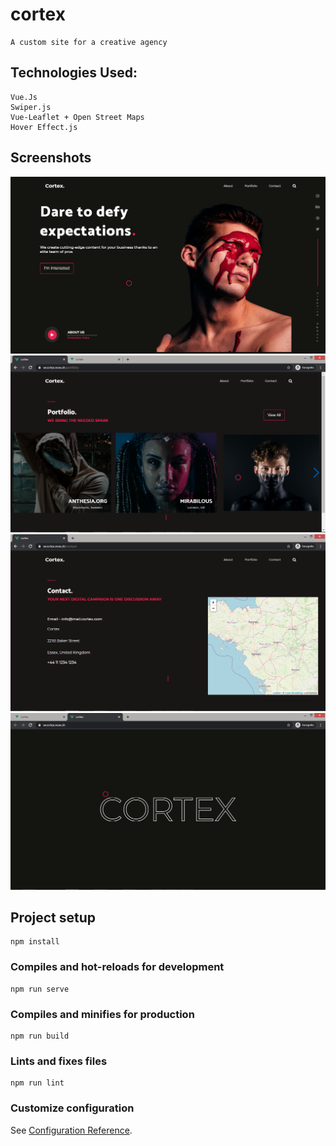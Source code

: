 # cortex

```
A custom site for a creative agency
```

## Technologies Used:

```
Vue.Js
Swiper.js
Vue-Leaflet + Open Street Maps
Hover Effect.js

```

## Screenshots

![Landing Page](screenshots/home.png)
![Portfolio Page](screenshots/portfolio.png)
![Contact Page](screenshots/contact.png)
![intro animation](screenshots/intro.png)

## Project setup

```
npm install
```

### Compiles and hot-reloads for development

```
npm run serve
```

### Compiles and minifies for production

```
npm run build
```

### Lints and fixes files

```
npm run lint
```

### Customize configuration

See [Configuration Reference](https://cli.vuejs.org/config/).
